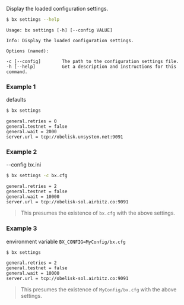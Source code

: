 Display the loaded configuration settings.  
```sh
$ bx settings --help
```
```
Usage: bx settings [-h] [--config VALUE]                                 

Info: Display the loaded configuration settings.                         

Options (named):

-c [--config]        The path to the configuration settings file.        
-h [--help]          Get a description and instructions for this command.
```
### Example 1
defaults
```sh
$ bx settings
```
```
general.retries = 0
general.testnet = false
general.wait = 2000
server.url = tcp://obelisk.unsystem.net:9091
```
### Example 2
--config bx.ini
```sh
$ bx settings -c bx.cfg
```
```
general.retries = 2
general.testnet = false
general.wait = 10000
server.url = tcp://obelisk-sol.airbitz.co:9091
```

> This presumes the existence of `bx.cfg` with the above settings.

### Example 3
environment variable `BX_CONFIG=MyConfig/bx.cfg`
```sh
$ bx settings
```
```
general.retries = 2
general.testnet = false
general.wait = 10000
server.url = tcp://obelisk-sol.airbitz.co:9091
```

> This presumes the existence of `MyConfig/bx.cfg` with the above settings.